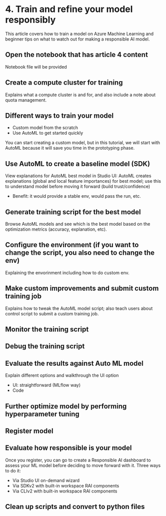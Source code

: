 # 4. Train and refine your model responsibly
This article covers how to train a model on Azure Machine Learning and beginner tips on what to watch out for making a responsible AI model.

## Open the notebook that has article 4 content
Notebook file will be provided

## Create a compute cluster for training
Explains what a compute cluster is and for, and also include a note about quota management.

## Different ways to train your model 

- Custom model from the scratch
- Use AutoML to get started quickly

You can start creating a custom model, but in this tutorial, we will start with AutoML because it will save you time in the prototyping phase.

## Use AutoML to create a baseline model (SDK)
View explanations for AutoML best model in Studio UI: AutoML creates explanations (global and local feature importances) for best model; use this to understand model before moving it forward (build trust/confidence)
- Benefit: it would provide a stable env, would pass the run, etc.

## Generate training script for the best model
Browse AutoML models and see which is the best model based on the optimization metrics (accuracy, explanation, etc). 

## Configure the environment (if you want to change the script, you also need to change the env)
Explaining the envorinment including how to do custom env.

## Make custom improvements and submit custom training job
Explains how to tweak the AutoML model script; also teach users about control script to submit a custom training job.

## Monitor the training script

## Debug the training script

## Evaluate the results against Auto ML model
Explain different options and walkthrough the UI option

- UI: straightforward (MLflow way)
- Code

## Further optimize model by performing hyperparameter tuning

## Register model

## Evaluate how responsible is your model
Once you register, you can go to create a Responsible AI dashboard to assess your ML model before deciding to move forward with it. Three ways to do it:

- Via Studio UI on-demand wizard
- Via SDKv2 with built-in workspace RAI components
- Via CLIv2 with built-in workspace RAI components

## Clean up scripts and convert to python files
